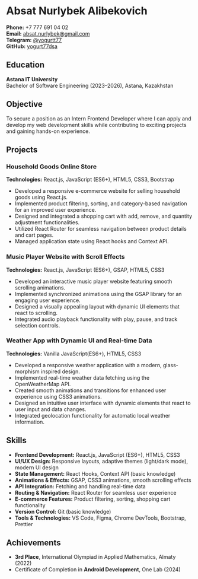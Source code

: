 # Absat Nurlybek Alibekovich

**Phone:** +7 777 691 04 02  
**Email:** [absat.nurlybek@gmail.com](mailto:absat.nurlybek@gmail.com)  
**Telegram:** [@yogurtt77](https://t.me/yogurtt77)  
**GitHub:** [yogurt77dsa](https://github.com/yogurt77dsa)

## Education
**Astana IT University**  
Bachelor of Software Engineering (2023–2026), Astana, Kazakhstan

## Objective
To secure a position as an Intern Frontend Developer where I can apply and develop my web development skills while contributing to exciting projects and gaining hands-on experience.

## Projects

### Household Goods Online Store
**Technologies:** React.js, JavaScript (ES6+), HTML5, CSS3, Bootstrap  
- Developed a responsive e-commerce website for selling household goods using React.js.
- Implemented product filtering, sorting, and category-based navigation for an improved user experience.
- Designed and integrated a shopping cart with add, remove, and quantity adjustment functionalities.
- Utilized React Router for seamless navigation between product details and cart pages.
- Managed application state using React hooks and Context API.

### Music Player Website with Scroll Effects
**Technologies:** React.js, JavaScript (ES6+), GSAP, HTML5, CSS3  
- Developed an interactive music player website featuring smooth scrolling animations.
- Implemented synchronized animations using the GSAP library for an engaging user experience.
- Designed a visually appealing layout with dynamic UI elements that react to scrolling.
- Integrated audio playback functionality with play, pause, and track selection controls.

### Weather App with Dynamic UI and Real-time Data
**Technologies:** Vanilla JavaScript(ES6+), HTML5, CSS3  
- Developed a responsive weather application with a modern, glass-morphism inspired design.
- Implemented real-time weather data fetching using the OpenWeatherMap API.
- Created smooth animations and transitions for enhanced user experience using CSS3 animations.
- Designed an intuitive user interface with dynamic elements that react to user input and data changes.
- Integrated geolocation functionality for automatic local weather information.

## Skills
- **Frontend Development:** React.js, JavaScript (ES6+), HTML5, CSS3
- **UI/UX Design:** Responsive layouts, adaptive themes (light/dark mode), modern UI design
- **State Management:** React Hooks, Context API (basic knowledge)
- **Animations & Effects:** GSAP, CSS3 animations, smooth scrolling effects
- **API Integration:** Fetching and handling real-time data
- **Routing & Navigation:** React Router for seamless user experience
- **E-commerce Features:** Product filtering, sorting, shopping cart functionality
- **Version Control:** Git (basic knowledge)
- **Tools & Technologies:** VS Code, Figma, Chrome DevTools, Bootstrap, Prettier

## Achievements
- **3rd Place**, International Olympiad in Applied Mathematics, Almaty (2022)
- Certificate of Completion in **Android Development**, One Lab (2024)

